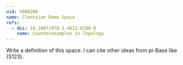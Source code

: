 ```yaml
---
uid: S000208
name: Clontzian Demo Space
refs:
  - doi: 10.1007/978-1-4612-6290-9
    name: Counterexamples in Topology
---
```


Write a definition of this space. I can cite other ideas from pi-Base
like {S123}.
